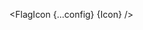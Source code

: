 <script lang="ts">
  import { Icon as FlagIcon } from '$lib';
  import { type Component } from 'svelte';
  const config: { size: FlagIcon['Props']['size'], ariaLabel: string } = {
    size: "100",
    ariaLabel: "my custom icon",
  };
  interface Props {
    Icon: Component
  }

  let { Icon }: Props = $props();
</script>
<FlagIcon {...config} {Icon} />
